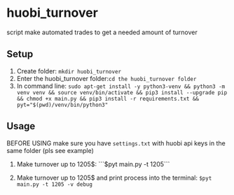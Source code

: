 # huobi_turnover
script make automated trades to get a needed amount of turnover

## Setup
1. Create folder: ```mkdir huobi_turnover```
2. Enter the huobi_turnover folder:```cd the huobi_turnover folder```
3. In command line: ```sudo apt-get install -y python3-venv && python3 -m venv venv && source venv/bin/activate && pip3 install --upgrade pip && chmod +x main.py && pip3 install -r requirements.txt && pyt="$(pwd)/venv/bin/python3"```

## Usage

BEFORE USING make sure you have ```settings.txt``` with huobi api keys in the same folder (pls see example)

1. Make turnover up to 1205$:
```$pyt main.py -t 1205```

2. Make turnover up to 1205$ and print process into the terminal:
```$pyt main.py -t 1205 -v debug```

